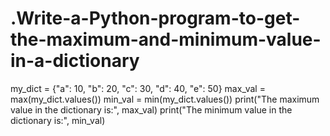 # .Write-a-Python-program-to-get-the-maximum-and-minimum-value-in-a-dictionary

my_dict = {"a": 10, "b": 20, "c": 30, "d": 40, "e": 50}
max_val = max(my_dict.values())
min_val = min(my_dict.values())
print("The maximum value in the dictionary is:", max_val)
print("The minimum value in the dictionary is:", min_val)
